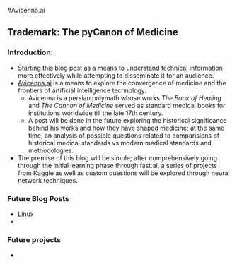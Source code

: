 #Avicenna.ai

## Trademark: The pyCanon of Medicine

### Introduction:

- Starting this blog post as a means to understand technical information more effectively while attempting to disseminate it for an audience.
- [Avicenna.ai](http://avicenna.ai) is a means to explore the convergence of medicine and the frontiers of artificial intelligence technology.
    - Avicenna is a persian polymath whose works *The Book of Healing* and *The Cannon of Medicine* served as standard medical books for institutions worldwide till the late 17th century.
    - A post will be done in the future exploring the historical significance behind his works and how they have shaped medicine; at the same time, an analysis of possible questions related to comparisions of historical medical standards vs modern medical standards and methodologies.
- The premise of this blog will be simple; after comprehensively going through the initial learning phase through fast.ai, a series of projects from Kaggle as well as custom questions will be explored through neural network techniques.

### Future Blog Posts

- Linux
- 

### Future projects

-
